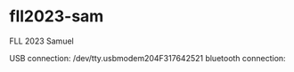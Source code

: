 # fll2023-sam
FLL 2023 Samuel

USB connection: /dev/tty.usbmodem204F317642521
bluetooth connection: 